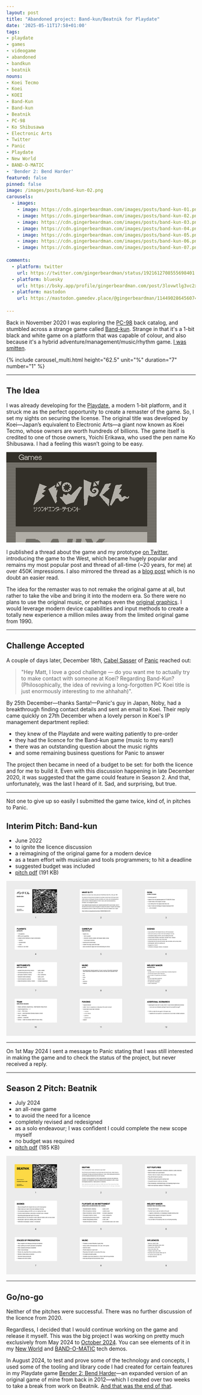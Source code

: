```yaml
---
layout: post
title: "Abandoned project: Band-kun/Beatnik for Playdate"
date: '2025-05-11T17:58+01:00'
tags:
- playdate
- games
- videogame
- abandoned
- bandkun
- beatnik
nouns:
- Koei Tecmo
- Koei
- KOEI
- Band-Kun
- Band-kun
- Beatnik
- PC-98
- Ko Shibusawa
- Electronic Arts
- Twitter
- Panic
- Playdate
- New World
- BAND-O-MATIC
- 'Bender 2: Bend Harder'
featured: false
pinned: false
image: /images/posts/band-kun-02.png
carousels:
  - images:
    - image: https://cdn.gingerbeardman.com/images/posts/band-kun-01.png
    - image: https://cdn.gingerbeardman.com/images/posts/band-kun-02.png
    - image: https://cdn.gingerbeardman.com/images/posts/band-kun-03.png
    - image: https://cdn.gingerbeardman.com/images/posts/band-kun-04.png
    - image: https://cdn.gingerbeardman.com/images/posts/band-kun-05.png
    - image: https://cdn.gingerbeardman.com/images/posts/band-kun-06.png
    - image: https://cdn.gingerbeardman.com/images/posts/band-kun-07.png

comments:
  - platform: twitter
    url: https://twitter.com/gingerbeardman/status/1921612708555698401
  - platform: bluesky
    url: https://bsky.app/profile/gingerbeardman.com/post/3lovwtlg3vc2x
  - platform: mastodon
    url: https://mastodon.gamedev.place/@gingerbeardman/114490286456074030

---
```


Back in November 2020 I was exploring the [PC-98](https://en.wikipedia.org/wiki/PC-98) back catalog, and stumbled across a strange game called [Band-kun](https://www.mobygames.com/game/155798/band-kun/). Strange in that it's a 1-bit black and white game on a platform that was capable of colour, and also because it's a hybrid adventure/management/music/rhythm game. [I was smitten](/2020/12/16/band-kun-musician-simulator-1990-koei/).

{% include carousel_multi.html height="62.5" unit="%" duration="7" number="1" %}

----

## The Idea

I was already developing for the [Playdate](https://play.date/), a modern 1-bit platform, and it struck me as the perfect opportunity to create a remaster of the game. So, I set my sights on securing the license. The original title was developed by Koei—Japan’s equivalent to Electronic Arts—a giant now known as Koei Tecmo, whose owners are worth hundreds of billions. The game itself is credited to one of those owners, Yoichi Erikawa, who used the pen name Ko Shibusawa. I had a feeling this wasn’t going to be easy.

![IMG](/images/posts/band-kun-playdate.gif#playdate)

I published a thread about the game and my prototype [on Twitter](https://twitter.com/gingerbeardman/status/1339232766861451278), introducing the game to the West, which became hugely popular and remains my most popular post and thread of all-time (~20 years, for me) at over 450K impressions. I also mirrored the thread as a [blog post](/2020/12/16/band-kun-musician-simulator-1990-koei/) which is no doubt an easier read.

The idea for the remaster was to not remake the original game at all, but rather to take the vibe and bring it into the modern era. So there were no plans to use the original music, or perhaps even the [original graphics](/2021/01/03/extracting-images-from-band-kun/). I would leverage modern device capabilities and input methods to create a totally new experience a million miles away from the limited original game from 1990.

----

## Challenge Accepted

A couple of days later, December 18th, [Cabel Sasser](https://cabel.com) of [Panic](https://panic.com) reached out:

> "Hey Matt, I love a good challenge — do you want me to actually try to make contact with someone at Koei? Regarding Band-Kun? (Philosophically, the idea of reviving a long-forgotten PC Koei title is just enormously interesting to me ahhahah)".

By 25th December—thanks Santa!—Panic's guy in Japan, Noby, had a breakthrough finding contact details and sent an email to Koei. Their reply came quickly on 27th December when a lovely person in Koei's IP management department replied:

- they knew of the Playdate and were waiting patiently to pre-order
- they had the licence for the Band-kun game (music to my ears!)
- there was an outstanding question about the music rights
- and some remaining business questions for Panic to answer

The project then became in need of a budget to be set: for both the licence and for me to build it. Even with this discussion happening in late December 2020, it was suggested that the game could feature in Season 2. And that, unfortunately, was the last I heard of it. Sad, and surprising, but true.

----

Not one to give up so easily I submitted the game twice, kind of, in pitches to Panic. 

## Interim Pitch: Band-kun

- June 2022
- to ignite the licence discussion
- a reimagining of the original game for a modern device
- as a team effort with musician and tools programmers; to hit a deadline
- suggested budget was included
- [pitch pdf](https://cdn.gingerbeardman.com/files/playdate-pitch-2022-band-kun.pdf) (191 KB)

[![IMG](/images/posts/abandoned-playdate-band-kun.png)](https://cdn.gingerbeardman.com/files/playdate-pitch-2022-band-kun.pdf)

----

On 1st May 2024 I sent a message to Panic stating that I was still interested in making the game and to check the status of the project, but never received a reply.

----

## Season 2 Pitch: Beatnik

- July 2024
- an all-new game
- to avoid the need for a licence
- completely revised and redesigned
- as a solo endeavour; I was confident I could complete the new scope myself
- no budget was required
- [pitch pdf](https://cdn.gingerbeardman.com/files/playdate-pitch-2024-beatnik.pdf) (185 KB)

[![IMG](/images/posts/abandoned-playdate-beatnik.png)](https://cdn.gingerbeardman.com/files/playdate-pitch-2024-beatnik.pdf)

----

## Go/no-go

Neither of the pitches were successful. There was no further discussion of the licence from 2020.

Regardless, I decided that I would continue working on the game and release it myself. This was the big project I was working on pretty much exclusively from May 2024 to [October 2024](/2025/04/15/when-playdate-stopped-being-fun/). You can see elements of it in my [New World](/2025/03/11/old-codes-new-releases-for-playdate/) and [BAND-O-MATIC](https://gingerbeardman.itch.io/new-world) tech demos.

In August 2024, to test and prove some of the technology and concepts, I used some of the tooling and library code I had created for certain features in my Playdate game [Bender 2: Bend Harder](/2024/10/08/bender-2-bend-harder-for-playdate/)—an expanded version of an original game of mine from back in 2012—which I created over two weeks to take a break from work on Beatnik. [And that was the end of that](/2025/04/15/when-playdate-stopped-being-fun/).
